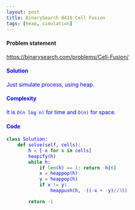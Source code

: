```yaml
---
layout: post
title: BinarySearch 0416 Cell Fusion
tags: [heap, simulation]
---
```


#### Problem statement

<a href="https://binarysearch.com/problems/Cell-Fusion/"> <font color = blue>https://binarysearch.com/problems/Cell-Fusion/

#### Solution
Just simulate process, using heap.

#### Complexity
It is `O(n log n)` for time and `O(n)` for space.

#### Code
```python
class Solution:
    def solve(self, cells):
        h = [-x for x in cells]
        heapify(h)
        while h:
            if len(h) == 1: return -h[0]
            x = heappop(h)
            y = heappop(h)
            if x != y:
                heappush(h, -((-x + -y)//3))

        return -1
```
